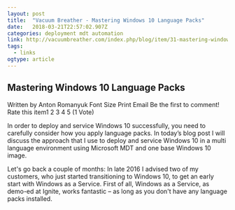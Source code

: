 ```yaml
---
layout: post 
title:  "Vacuum Breather - Mastering Windows 10 Language Packs" 
date:   2018-03-21T22:57:02.907Z 
categories: deployment mdt automation
link: http://vacuumbreather.com/index.php/blog/item/31-mastering-windows-10-language-packs 
tags:
  - links
ogtype: article 
---
```


## Mastering Windows 10 Language Packs
 Written by	Anton Romanyuk
Font Size      Print  Email Be the first to comment!
Rate this item1 2 3 4 5 (1 Vote)


In order to deploy and service Windows 10 successfully, you need to carefully consider how you apply language packs. In today’s blog post I will discuss the approach that I use to deploy and service Windows 10 in a multi language environment using Microsoft MDT and one base Windows 10 image.

Let's go back a couple of months: In late 2016 I advised two of my customers, who just started transitioning to Windows 10, to get an early start with Windows as a Service. First of all, Windows as a Service, as demo-ed at Ignite, works fantastic – as long as you don't have any language packs installed.